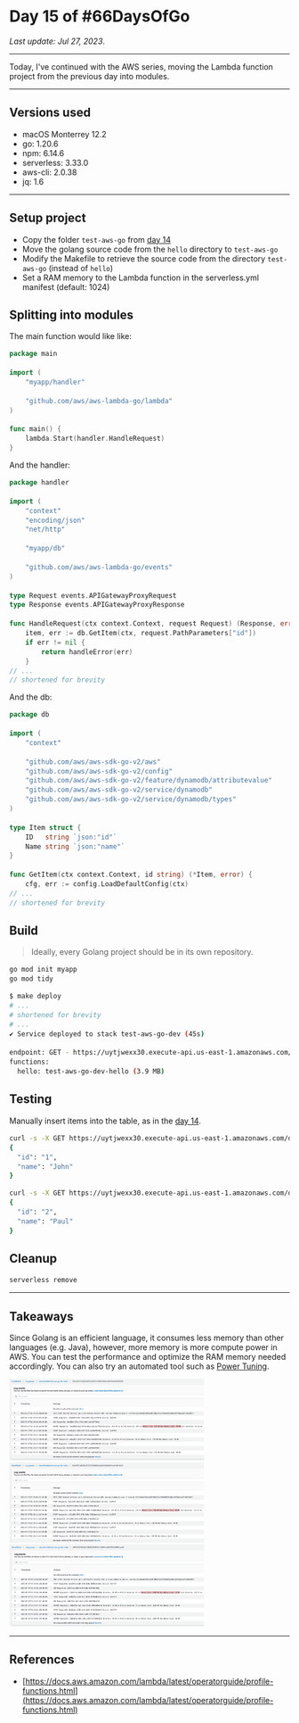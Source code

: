 # Day 15 of #66DaysOfGo

_Last update:  Jul 27, 2023_.

---

Today, I've continued with the AWS series, moving the Lambda function project from the previous day into modules.

---

## Versions used

- macOS Monterrey 12.2
- go: 1.20.6
- npm: 6.14.6
- serverless: 3.33.0
- aws-cli: 2.0.38
- jq: 1.6

---

## Setup project

- Copy the folder `test-aws-go` from [day 14](../../week02/day14/)
- Move the golang source code from the `hello` directory to `test-aws-go`
- Modify the Makefile to retrieve the source code from the directory `test-aws-go` (instead of `hello`)
- Set a RAM memory to the Lambda function in the serverless.yml manifest (default: 1024)

## Splitting into modules

The main function would like like:

```go
package main

import (
    "myapp/handler"

    "github.com/aws/aws-lambda-go/lambda"
)

func main() {
    lambda.Start(handler.HandleRequest)
}
```

And the handler:

```go
package handler

import (
    "context"
    "encoding/json"
    "net/http"

    "myapp/db"

    "github.com/aws/aws-lambda-go/events"
)

type Request events.APIGatewayProxyRequest
type Response events.APIGatewayProxyResponse

func HandleRequest(ctx context.Context, request Request) (Response, error) {
    item, err := db.GetItem(ctx, request.PathParameters["id"])
    if err != nil {
        return handleError(err)
    }
// ...
// shortened for brevity
```

And the db:

```go
package db

import (
    "context"

    "github.com/aws/aws-sdk-go-v2/aws"
    "github.com/aws/aws-sdk-go-v2/config"
    "github.com/aws/aws-sdk-go-v2/feature/dynamodb/attributevalue"
    "github.com/aws/aws-sdk-go-v2/service/dynamodb"
    "github.com/aws/aws-sdk-go-v2/service/dynamodb/types"
)

type Item struct {
    ID   string `json:"id"`
    Name string `json:"name"`
}

func GetItem(ctx context.Context, id string) (*Item, error) {
    cfg, err := config.LoadDefaultConfig(ctx)
// ...
// shortened for brevity
```

## Build

> Ideally, every Golang project should be in its own repository.

```bash
go mod init myapp
go mod tidy
```

```bash
$ make deploy
# ...
# shortened for brevity
# ...
✔ Service deployed to stack test-aws-go-dev (45s)

endpoint: GET - https://uytjwexx30.execute-api.us-east-1.amazonaws.com/dev/hello/{id}
functions:
  hello: test-aws-go-dev-hello (3.9 MB)
```

## Testing

Manually insert items into the table, as in the [day 14](../../week02/day14/).

```bash
curl -s -X GET https://uytjwexx30.execute-api.us-east-1.amazonaws.com/dev/hello/1 | jq .
{
  "id": "1",
  "name": "John"
}
```

```bash
curl -s -X GET https://uytjwexx30.execute-api.us-east-1.amazonaws.com/dev/hello/1 | jq .
{
  "id": "2",
  "name": "Paul"
}
```

## Cleanup

```bash
serverless remove
```

---

## Takeaways

Since Golang is an efficient language, it consumes less memory than other languages (e.g. Java), however, more memory is more compute power in AWS. You can test the performance and optimize the RAM memory needed accordingly. You can also try an automated tool such as [Power Tuning](https://docs.aws.amazon.com/lambda/latest/operatorguide/profile-functions.html).

<img src="readme-images/128.png" alt="128 RAM" width="350"/>

<img src="readme-images/256.png" alt="256 RAM" width="350"/>

<img src="readme-images/1024-default.png" alt="1024 RAM" width="350"/>

---

## References

- [https://docs.aws.amazon.com/lambda/latest/operatorguide/profile-functions.html](https://docs.aws.amazon.com/lambda/latest/operatorguide/profile-functions.html)
